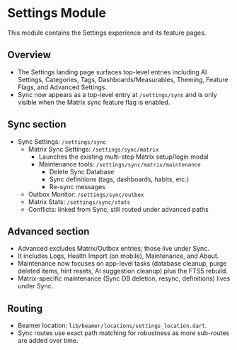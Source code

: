 # Settings Module

This module contains the Settings experience and its feature pages.

## Overview

- The Settings landing page surfaces top-level entries including AI Settings,
  Categories, Tags, Dashboards/Measurables, Theming, Feature Flags, and
  Advanced Settings.
- Sync now appears as a top-level entry at `/settings/sync` and is only
  visible when the Matrix sync feature flag is enabled.

## Sync section

- Sync Settings: `/settings/sync`
  - Matrix Sync Settings: `/settings/sync/matrix`
    - Launches the existing multi-step Matrix setup/login modal
    - Maintenance tools: `/settings/sync/matrix/maintenance`
      - Delete Sync Database
      - Sync definitions (tags, dashboards, habits, etc.)
      - Re-sync messages
  - Outbox Monitor: `/settings/sync/outbox`
  - Matrix Stats: `/settings/sync/stats`
  - Conflicts: linked from Sync, still routed under advanced paths

## Advanced section

- Advanced excludes Matrix/Outbox entries; those live under Sync.
- It includes Logs, Health Import (on mobile), Maintenance, and About.
- Maintenance now focuses on app-level tasks (database cleanup, purge deleted items, hint resets, AI suggestion cleanup) plus the FTS5 rebuild.
- Matrix-specific maintenance (Sync DB deletion, resync, definitions) lives under Sync.

## Routing

- Beamer location: `lib/beamer/locations/settings_location.dart`.
- Sync routes use exact path matching for robustness as more sub-routes are
  added over time.
